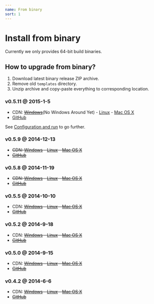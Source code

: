 ```yaml
---
name: From binary
sort: 1
---
```


# Install from binary

Currently we only provides 64-bit build binaries.

## How to upgrade from binary?

1. Download latest binary release ZIP archive.
2. Remove old `templates` directory.
3. Unzip archive and copy-paste everything to corresponding location.

### v0.5.11 @ 2015-1-5

- CDN: ~~[Windows](http://gogs.dn.qbox.me/gogs_v0.5.11_windows_amd64.zip)~~(No Windows Around Yet) - [Linux](http://gogs.dn.qbox.me/gogs_v0.5.11_linux_amd64.zip) - [Mac OS X](http://gogs.dn.qbox.me/gogs_v0.5.11_darwin_amd64.zip)
- [GitHub](https://github.com/gogits/gogs/releases/tag/v0.5.11)

See [Configuration and run](configuration_and_run.md) to go further.

### v0.5.9 @ 2014-12-13

- ~~CDN: [Windows](http://gogs.dn.qbox.me/gogs_v0.5.9_windows_amd64.zip) - [Linux](http://gogs.dn.qbox.me/gogs_v0.5.9_linux_amd64.zip) - [Mac OS X](http://gogs.dn.qbox.me/gogs_v0.5.9_darwin_amd64.zip)~~
- ~~[GitHub](https://github.com/gogits/gogs/releases/tag/v0.5.9)~~

### v0.5.8 @ 2014-11-19

- ~~CDN: [Windows](http://gogs.dn.qbox.me/gogs_v0.5.8_windows_amd64.zip) - [Linux](http://gogs.dn.qbox.me/gogs_v0.5.8_linux_amd64.zip) - [Mac OS X](http://gogs.dn.qbox.me/gogs_v0.5.8_darwin_amd64.zip)~~
- ~~[GitHub](https://github.com/gogits/gogs/releases/tag/v0.5.8)~~

### v0.5.5 @ 2014-10-10

- CDN: ~~[Windows](http://gogs.dn.qbox.me/gogs_v0.5.5_windows_amd64.zip) - [Linux](http://gogs.dn.qbox.me/gogs_v0.5.5_linux_amd64.zip) - [Mac OS X](http://gogs.dn.qbox.me/gogs_v0.5.5_darwin_amd64.zip)~~
- ~~[GitHub](https://github.com/gogits/gogs/releases/tag/v0.5.5)~~

### v0.5.2 @ 2014-9-18

- CDN: ~~[Windows](http://gogs.dn.qbox.me/gogs_v0.5.2_windows_amd64.zip) - [Linux](http://gogs.dn.qbox.me/gogs_v0.5.2_linux_amd64.zip) - [Mac OS X](http://gogs.dn.qbox.me/gogs_v0.5.2_darwin_amd64.zip)~~
- ~~[GitHub](https://github.com/gogits/gogs/releases/tag/v0.5.2)~~

### v0.5.0 @ 2014-9-15

- CDN: ~~[Windows](http://gogs.dn.qbox.me/gogs_v0.5.0_windows_amd64.zip) - [Linux](http://gogs.dn.qbox.me/gogs_v0.5.0_linux_amd64.zip) - [Mac OS X](http://gogs.dn.qbox.me/gogs_v0.5.0_darwin_amd64.zip)~~
- ~~[GitHub](https://github.com/gogits/gogs/releases/tag/v0.5.0)~~

### v0.4.2 @ 2014-6-6

- CDN: ~~[Windows](http://gogs.dn.qbox.me/gogs_v0.4.2_windows_amd64.zip) - [Linux](http://gogs.dn.qbox.me/gogs_v0.4.2_linux_amd64.zip) - [Mac OS X](http://gogs.dn.qbox.me/gogs_v0.4.2_darwin_amd64.zip)~~
- ~~[GitHub](https://github.com/gogits/gogs/releases/tag/v0.4.2)~~
